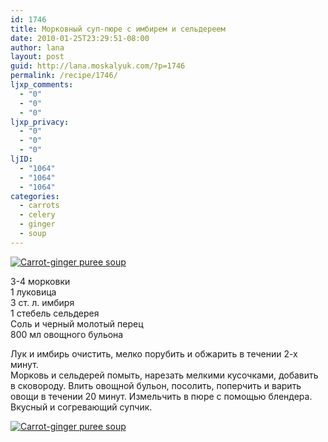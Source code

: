 ```yaml
---
id: 1746
title: Морковный суп-пюре с имбирем и сельдереем
date: 2010-01-25T23:29:51-08:00
author: lana
layout: post
guid: http://lana.moskalyuk.com/?p=1746
permalink: /recipe/1746/
ljxp_comments:
  - "0"
  - "0"
  - "0"
ljxp_privacy:
  - "0"
  - "0"
  - "0"
ljID:
  - "1064"
  - "1064"
  - "1064"
categories:
  - carrots
  - celery
  - ginger
  - soup
---
```

<a class="flickr-image alignnone" title="Carrot-ginger puree soup" href="http://www.flickr.com/photos/67405678@N00/4306059096/" target="_blank"><img src="http://farm5.static.flickr.com/4065/4306059096_ab307f88ea.jpg" alt="Carrot-ginger puree soup" /></a>

3-4 морковки  
1 луковица  
3 ст. л. имбиря  
1 стебель сельдерея  
Соль и черный молотый перец  
800 мл овощного бульона

Лук и имбирь очистить, мелко порубить и обжарить в течении 2-х минут.  
Морковь и сельдерей помыть, нарезать мелкими кусочками, добавить в сковороду. Влить овощной бульон, посолить, поперчить и варить овощи в течении 20 минут. Измельчить в пюре с помощью блендера. Вкусный и согревающий супчик.

<a class="flickr-image alignnone" title="Carrot-ginger puree soup" href="http://www.flickr.com/photos/67405678@N00/4305314337/" target="_blank"><img src="http://farm5.static.flickr.com/4043/4305314337_398ea3a515.jpg" alt="Carrot-ginger puree soup" /></a>